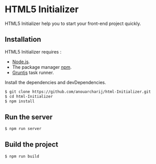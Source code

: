 # HTML5 Initializer

HTML5 Initializer help you to start your front-end project quickly.

## Installation
HTML5 Initializer requires :
* [Node.js](https://nodejs.org/en/).
* The package manager [npm](https://www.npmjs.com/).
* [Gruntjs](https://gruntjs.com) task runner.

Install the dependencies and devDependencies.

```sh
$ git clone https://github.com/anouarcharij/html-Initializer.git
$ cd html-Initializer
$ npm install
```

## Run the server

```sh
$ npm run server
```

## Build the project

```sh
$ npm run build
```

